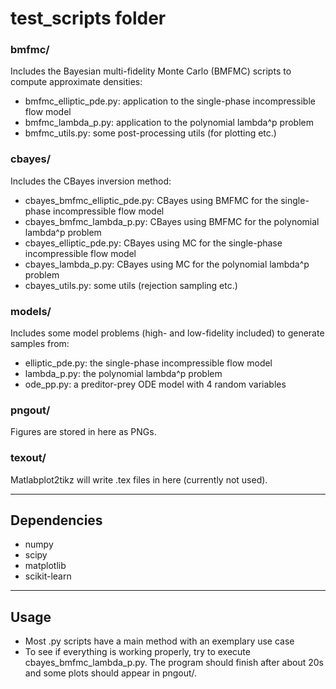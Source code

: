 # test_scripts folder

### bmfmc/
Includes the Bayesian multi-fidelity Monte Carlo (BMFMC) scripts to compute approximate densities:
* bmfmc_elliptic_pde.py: application to the single-phase incompressible flow model
* bmfmc_lambda_p.py: application to the polynomial lambda^p problem
* bmfmc_utils.py: some post-processing utils (for plotting etc.)

### cbayes/
Includes the CBayes inversion method:
* cbayes_bmfmc_elliptic_pde.py: CBayes using BMFMC for the single-phase incompressible flow model
* cbayes_bmfmc_lambda_p.py: CBayes using BMFMC for the polynomial lambda^p problem
* cbayes_elliptic_pde.py: CBayes using MC for the single-phase incompressible flow model
* cbayes_lambda_p.py: CBayes using MC for the polynomial lambda^p problem
* cbayes_utils.py: some utils (rejection sampling etc.)

### models/
Includes some model problems (high- and low-fidelity included) to generate samples from:
* elliptic_pde.py: the single-phase incompressible flow model
* lambda_p.py: the polynomial lambda^p problem
* ode_pp.py: a preditor-prey ODE model with 4 random variables

### pngout/
Figures are stored in here as PNGs.

### texout/
Matlabplot2tikz will write .tex files in here (currently not used).

---

## Dependencies

* numpy
* scipy
* matplotlib
* scikit-learn

---

## Usage

* Most .py scripts have a main method with an exemplary use case
* To see if everything is working properly, try to execute cbayes_bmfmc_lambda_p.py. The program should finish after about 20s and some plots should appear in pngout/.